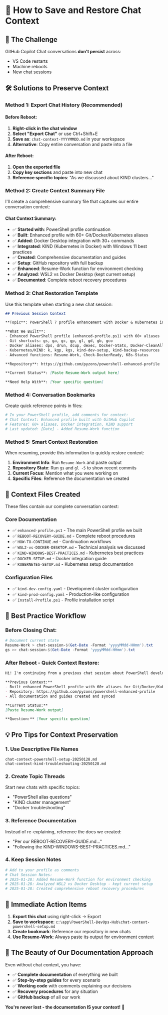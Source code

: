 # 💬 How to Save and Restore Chat Context

## 🎯 **The Challenge**
GitHub Copilot Chat conversations **don't persist** across:
- VS Code restarts
- Machine reboots  
- New chat sessions

## 🛠️ **Solutions to Preserve Context**

### **Method 1: Export Chat History (Recommended)**

#### **Before Reboot:**
1. **Right-click in the chat window**
2. **Select "Export Chat"** or use Ctrl+Shift+E
3. **Save as**: `chat-context-YYYYMMDD.md` in your workspace
4. **Alternative**: Copy entire conversation and paste into a file

#### **After Reboot:**
1. **Open the exported file**
2. **Copy key sections** and paste into new chat
3. **Reference specific topics**: "As we discussed about KIND clusters..."

### **Method 2: Create Context Summary File**

I'll create a comprehensive summary file that captures our entire conversation context:

#### **Chat Context Summary:**
- ✅ **Started with**: PowerShell profile continuation
- ✅ **Built**: Enhanced profile with 60+ Git/Docker/Kubernetes aliases
- ✅ **Added**: Docker Desktop integration with 30+ commands
- ✅ **Integrated**: KIND (Kubernetes in Docker) with Windows 11 best practices
- ✅ **Created**: Comprehensive documentation and guides
- ✅ **Setup**: GitHub repository with full backup
- ✅ **Enhanced**: Resume-Work function for environment checking
- ✅ **Analyzed**: WSL2 vs Docker Desktop (kept current setup)
- ✅ **Documented**: Complete reboot recovery procedures

### **Method 3: Chat Restoration Template**

Use this template when starting a new chat session:

```markdown
## Previous Session Context

**Topic**: PowerShell 7 profile enhancement with Docker & Kubernetes integration

**What We Built**:
- Enhanced PowerShell profile (enhanced-profile.ps1) with 60+ aliases
- Git shortcuts: gs, ga, gc, gp, gl, gd, gb, gco
- Docker aliases: dps, drun, dcup, dexec, Docker-Stats, Docker-CleanAll
- Kubernetes/KIND: k, kgp, kgs, kind-dev-setup, kind-backup-resources
- Advanced functions: Resume-Work, Check-DockerReady, K8s-Status

**Repository**: https://github.com/pyzons/powershell-enhanced-profile

**Current Status**: [Paste Resume-Work output here]

**Need Help With**: [Your specific question]
```

### **Method 4: Conversation Bookmarks**

Create quick reference points in files:

```powershell
# In your PowerShell profile, add comments for context:
# Chat Context: Enhanced profile built with GitHub Copilot
# Features: 60+ aliases, Docker integration, KIND support
# Last updated: [Date] - Added Resume-Work function
```

### **Method 5: Smart Context Restoration**

When resuming, provide this information to quickly restore context:

1. **Environment Info**: Run `Resume-Work` and paste output
2. **Repository State**: Run `gs` and `gl -5` to show recent commits
3. **Current Focus**: Mention what you were working on
4. **Specific Files**: Reference the documentation we created

## 📁 **Context Files Created**

These files contain our complete conversation context:

### **Core Documentation**
- ✅ `enhanced-profile.ps1` - The main PowerShell profile we built
- ✅ `REBOOT-RECOVERY-GUIDE.md` - Complete reboot procedures
- ✅ `HOW-TO-CONTINUE.md` - Continuation workflows
- ✅ `WSL2-vs-DOCKER-DESKTOP.md` - Technical analysis we discussed
- ✅ `KIND-WINDOWS-BEST-PRACTICES.md` - Kubernetes best practices
- ✅ `DOCKER-SETUP.md` - Docker integration guide
- ✅ `KUBERNETES-SETUP.md` - Kubernetes setup documentation

### **Configuration Files**
- ✅ `kind-dev-config.yaml` - Development cluster configuration
- ✅ `kind-prod-config.yaml` - Production-like configuration
- ✅ `Install-Profile.ps1` - Profile installation script

## 🎯 **Best Practice Workflow**

### **Before Closing Chat:**
```powershell
# Document current state
Resume-Work > chat-session-$(Get-Date -Format 'yyyyMMdd-HHmm').txt
gs >> chat-session-$(Get-Date -Format 'yyyyMMdd-HHmm').txt
```

### **After Reboot - Quick Context Restore:**
```markdown
Hi! I'm continuing from a previous chat session about PowerShell development environment setup.

**Previous Context:**
- Built enhanced PowerShell profile with 60+ aliases for Git/Docker/Kubernetes
- Repository: https://github.com/pyzons/powershell-enhanced-profile  
- All documentation and guides created and synced

**Current Status:**
[Paste Resume-Work output]

**Question:** [Your specific question]
```

## 💡 **Pro Tips for Context Preservation**

### **1. Use Descriptive File Names**
```
chat-context-powershell-setup-20250128.md
chat-context-kind-troubleshooting-20250128.md
```

### **2. Create Topic Threads**
Start new chats with specific topics:
- "PowerShell alias questions"
- "KIND cluster management"  
- "Docker troubleshooting"

### **3. Reference Documentation**
Instead of re-explaining, reference the docs we created:
- "Per our REBOOT-RECOVERY-GUIDE.md..."
- "Following the KIND-WINDOWS-BEST-PRACTICES.md..."

### **4. Keep Session Notes**
```powershell
# Add to your profile as comments
# Chat Session Notes:
# 2025-01-28: Added Resume-Work function for environment checking
# 2025-01-28: Analyzed WSL2 vs Docker Desktop - kept current setup
# 2025-01-28: Created comprehensive reboot recovery procedures
```

## 🚀 **Immediate Action Items**

1. **Export this chat** using right-click → Export
2. **Save to workspace**: `c:\app\PowerShell-DevOps-Hub\chat-context-powershell-setup.md`
3. **Create bookmark**: Reference our repository in new chats
4. **Use Resume-Work**: Always paste its output for environment context

## 🎊 **The Beauty of Our Documentation Approach**

Even without chat context, you have:
- ✅ **Complete documentation** of everything we built
- ✅ **Step-by-step guides** for every scenario
- ✅ **Working code** with comments explaining our decisions
- ✅ **Recovery procedures** for any situation
- ✅ **GitHub backup** of all our work

**You're never lost - the documentation IS your context!** 🚀
